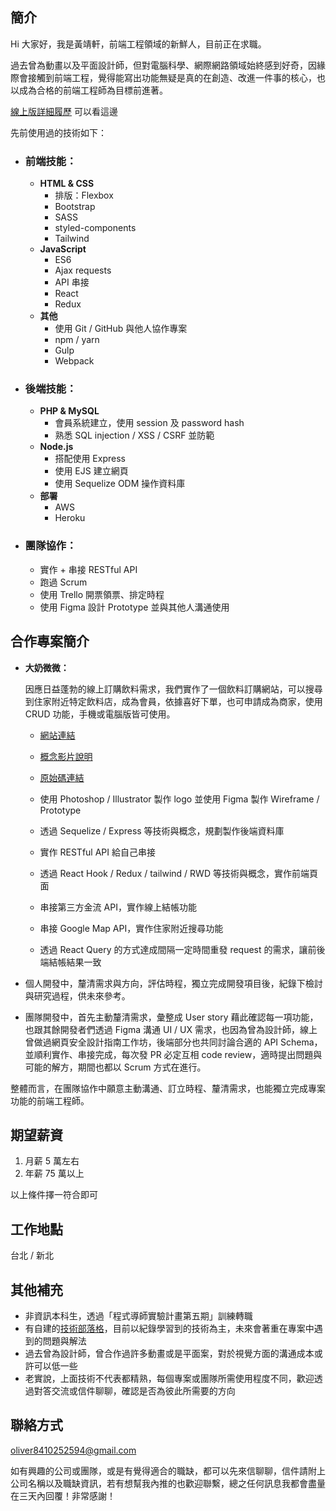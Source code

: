 ## 簡介

Hi 大家好，我是黃靖軒，前端工程領域的新鮮人，目前正在求職。

過去曾為動畫以及平面設計師，但對電腦科學、網際網路領域始終感到好奇，因緣際會接觸到前端工程，覺得能寫出功能無疑是真的在創造、改進一件事的核心，也以成為合格的前端工程師為目標前進著。

[線上版詳細履歷](https://www.cakeresume.com/oliver8410252594) 可以看這邊

先前使用過的技術如下：

- ### 前端技能：

  - **HTML & CSS**
    - 排版：Flexbox
    - Bootstrap
    - SASS
    - styled-components
    - Tailwind
  - **JavaScript**
    - ES6
    - Ajax requests
    - API 串接
    - React
    - Redux
  - **其他**
    - 使用 Git / GitHub 與他人協作專案
    - npm / yarn
    - Gulp
    - Webpack

- ### 後端技能：
  - **PHP & MySQL**
    - 會員系統建立，使用 session 及 password hash
    - 熟悉 SQL injection / XSS / CSRF 並防範
  - **Node.js**
    - 搭配使用 Express
    - 使用 EJS 建立網頁
    - 使用 Sequelize ODM 操作資料庫
  - **部署**
    - AWS
    - Heroku
- ### 團隊協作：

  - 實作 + 串接 RESTful API
  - 跑過 Scrum
  - 使用 Trello 開票領票、排定時程
  - 使用 Figma 設計 Prototype 並與其他人溝通使用

## 合作專案簡介

- **大奶微微：**

  因應日益蓬勃的線上訂購飲料需求，我們實作了一個飲料訂購網站，可以搜尋到住家附近特定飲料店，成為會員，依據喜好下單，也可申請成為商家，使用 CRUD 功能，手機或電腦版皆可使用。

  - [網站連結](https://main.d318dyc2vbskcy.amplifyapp.com/)
  - [概念影片說明](https://www.youtube.com/watch?v=wSeCTs_L-9c)
  - [原始碼連結](https://github.com/Lindsay0214/Da-Nai-Wei-Wei-front-end)

  - 使用 Photoshop / Illustrator 製作 logo 並使用 Figma 製作 Wireframe / Prototype
  - 透過 Sequelize / Express 等技術與概念，規劃製作後端資料庫
  - 實作 RESTful API 給自己串接
  - 透過 React Hook / Redux / tailwind / RWD 等技術與概念，實作前端頁面
  - 串接第三方金流 API，實作線上結帳功能
  - 串接 Google Map API，實作住家附近搜尋功能
  - 透過 React Query 的方式達成間隔一定時間重發 request 的需求，讓前後端結帳結果一致

- 個人開發中，釐清需求與方向，評估時程，獨立完成開發項目後，紀錄下檢討與研究過程，供未來參考。
- 團隊開發中，首先主動釐清需求，彙整成 User story 藉此確認每一項功能，也跟其餘開發者們透過 Figma 溝通 UI / UX 需求，也因為曾為設計師，線上曾做過網頁安全設計指南工作坊，後端部分也共同討論合適的 API Schema，並順利實作、串接完成，每次發 PR 必定互相 code review，適時提出問題與可能的解方，期間也都以 Scrum 方式在進行。

整體而言，在團隊協作中願意主動溝通、訂立時程、釐清需求，也能獨立完成專案功能的前端工程師。

## 期望薪資

1. 月薪 5 萬左右
2. 年薪 75 萬以上

以上條件擇一符合即可

## 工作地點

台北 / 新北

## 其他補充

- 非資訊本科生，透過「程式導師實驗計畫第五期」訓練轉職
- 有自建的[技術部落格](https://codemonkey.coderbridge.io/)，目前以紀錄學習到的技術為主，未來會著重在專案中遇到的問題與解法
- 過去曾為設計師，曾合作過許多動畫或是平面案，對於視覺方面的溝通成本或許可以低一些
- 老實說，上面技術不代表都精熟，每個專案或團隊所需使用程度不同，歡迎透過對答交流或信件聊聊，確認是否為彼此所需要的方向

## 聯絡方式

oliver8410252594@gmail.com

如有興趣的公司或團隊，或是有覺得適合的職缺，都可以先來信聊聊，信件請附上公司名稱以及職缺資訊，若有想幫我內推的也歡迎聯繫，總之任何訊息我都會盡量在三天內回覆！非常感謝！
